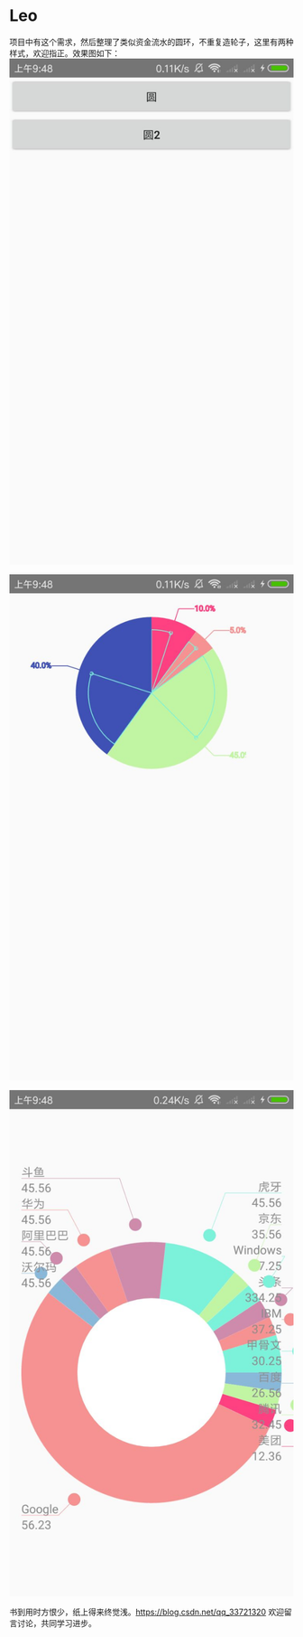 # Leo
项目中有这个需求，然后整理了类似资金流水的圆环，不重复造轮子，这里有两种样式，欢迎指正。效果图如下：
![Image text](https://github.com/growuptang/Leo/blob/master/app/src/main/res/mipmap-xxxhdpi/0.jpg)

![Image text](https://github.com/growuptang/Leo/blob/master/app/src/main/res/mipmap-xxxhdpi/1.jpg)

![Image text](https://github.com/growuptang/Leo/blob/master/app/src/main/res/mipmap-xxxhdpi/2.jpg)

书到用时方恨少，纸上得来终觉浅。https://blog.csdn.net/qq_33721320 欢迎留言讨论，共同学习进步。
